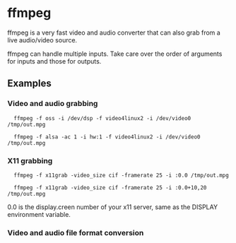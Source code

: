 # ffmpeg

ffmpeg is a very fast video and audio converter that can also grab from a live audio/video source.

ffmpeg can handle multiple inputs. Take care over the order of arguments for inputs and those for outputs.

## Examples

### Video and audio grabbing

```
  ffmpeg -f oss -i /dev/dsp -f video4linux2 -i /dev/video0 /tmp/out.mpg
```

```
  ffmpeg -f alsa -ac 1 -i hw:1 -f video4linux2 -i /dev/video0 /tmp/out.mpg
```

### X11 grabbing

```
  ffmpeg -f x11grab -video_size cif -framerate 25 -i :0.0 /tmp/out.mpg
```

```
  ffmpeg -f x11grab -video_size cif -framerate 25 -i :0.0+10,20 /tmp/out.mpg
```

0.0 is the display.creen number of your x11 server, same as the DISPLAY environment variable.

### Video and audio file format conversion



